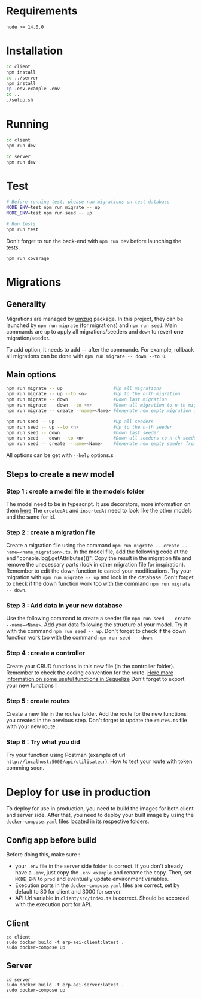 # Requirements

```
node >= 14.0.0
```

# Installation

```bash
cd client
npm install
cd ../server
npm install
cp .env.example .env
cd ..
./setup.sh
```

# Running

```bash
cd client
npm run dev
```

```bash
cd server
npm run dev
```

# Test

```bash
# Before running test, please run migrations on test database
NODE_ENV=test npm run migrate -- up
NODE_ENV=test npm run seed -- up

# Run tests
npm run test
```

Don't forget to run the back-end with `npm run dev` before launching the tests.

```bash
npm run coverage
```

# Migrations

## Generality

Migrations are managed by [umzug](https://github.com/sequelize/umzug) package. In this project, they can be launched by `npm run migrate` (for migrations) and `npm run seed`. Main commands are `up` to apply all migrations/seeders and `down` to revert **one** migration/seeder.

To add option, it needs to add `--` after the commande. For example, rollback all migrations can be done with `npm run migrate -- down --to 0`.

## Main options

```sh
npm run migrate -- up                   #Up all migrations
npm run migrate -- up --to <n>          #Up to the n-th migration
npm run migrate -- down                 #Down last migration
npm run migrate -- down --to <n>        #Down all migration to n-th migration
npm run migrate -- create --name=<Name> #Generate new empty migration from template

npm run seed -- up                      #Up all seeders
npm run seed -- up --to <n>             #Up to the n-th seeder
npm run seed -- down                    #Down last seeder
npm run seed -- down --to <n>           #Down all seeders to n-th seeder
npm run seed -- create --name=<Name>    #Generate new empty seeder from template
```

All options can be get with `--help` options.s

## Steps to create a new model

### Step 1 : create a model file in the models folder

The model need to be in typescript.
It use decorators, more information on them [here](https://www.npmjs.com/package/sequelize-typescript)
The `createdAt` and `insertedAt` need to look like the other models and the same for id.

### Step 2 : create a migration file

Create a migration file using the command `npm run migrate -- create --name=<name_migration>.ts`.
In the model file, add the following code at the end "console.log(<yourmodel>.getAttributes())".
Copy the result in the migration file and remove the unecessary parts (look in other migration file for inspiration).
Remember to edit the down function to cancel your modifications.
Try your migration with `npm run migrate -- up` and look in the database.
Don't forget to check if the down function work too with the command `npm run migrate -- down`.

### Step 3 : Add data in your new database

Use the following command to create a seeder file `npm run seed -- create --name=<Name>`.
Add your data following the structure of your model.
Try it with the command `npm run seed -- up`.
Don't forget to check if the down function work too with the command `npm run seed -- down`.

### Step 4 : create a controller

Create your CRUD functions in this new file (in the controller folder).
Remember to check the coding convention for the route.
[Here more information on some useful functions in Sequelize](https://sequelize.org/docs/v6/core-concepts/model-querying-basics/)
Don't forget to export your new functions !

### Step 5 : create routes

Create a new file in the routes folder.
Add the route for the new functions you created in the previous step.
Don't forget to update the `routes.ts` file with your new route.

### Step 6 : Try what you did

Try your function using Postman (example of url `http://localhost:5000/api/utilisateur`).
How to test your route with token comming soon.

# Deploy for use in production

To deploy for use in production, you need to build the images for both client and server side. After that, you need to deploy your built image by using the ```docker-compose.yaml``` files located in its respective folders.

## Config app before build

Before doing this, make sure : 
- your ```.env``` file in the server side folder is correct. If you don't already have a ```.env```, just copy the ```.env.example``` and rename the copy. Then, set ```NODE_ENV``` to ```prod``` and eventually update environment variables.
- Execution ports in the ```docker-compose.yaml``` files are correct, set by default to 80 for client and 3000 for server.
- API Url variable in ```client/src/index.ts``` is correct. Should be accorded with the execution port for API.

## Client

```
cd client
sudo docker build -t erp-aei-client:latest .
sudo docker-compose up
```


## Server

```
cd server
sudo docker build -t erp-aei-server:latest .
sudo docker-compose up
```